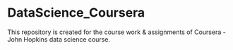 # DataScience_Coursera
This repository is created for the course work &amp; assignments of Coursera - John Hopkins data science course.
